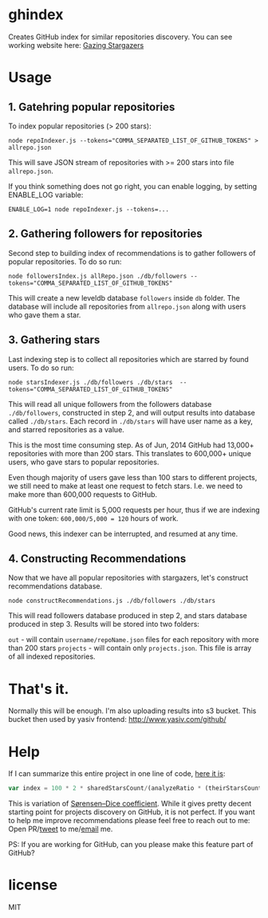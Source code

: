 # ghindex

Creates GitHub index for similar repositories discovery. You can see working
website here: [Gazing Stargazers](http://www.yasiv.com/github/)

# Usage

## 1. Gatehring popular repositories

To index popular repositories (> 200 stars):

```
node repoIndexer.js --tokens="COMMA_SEPARATED_LIST_OF_GITHUB_TOKENS" > allrepo.json
```

This will save JSON stream of repositories with >= 200 stars into file `allrepo.json`.

If you think something does not go right, you can enable logging, by setting ENABLE_LOG
variable:

```
ENABLE_LOG=1 node repoIndexer.js --tokens=...
```

## 2. Gathering followers for repositories

Second step to building index of recommendations is to gather followers of popular
repositories. To do so run:

```
node followersIndex.js allRepo.json ./db/followers --tokens="COMMA_SEPARATED_LIST_OF_GITHUB_TOKENS"
```

This will create a new leveldb database `followers` inside `db` folder. The database
will include all repositories from `allrepo.json` along with users who gave them a star.

## 3. Gathering stars

Last indexing step is to collect all repositories which are starred by found users.
To do so run:

```
node starsIndexer.js ./db/followers ./db/stars  --tokens="COMMA_SEPARATED_LIST_OF_GITHUB_TOKENS"
```

This will read all unique followers from the followers database `./db/followers`,
constructed in step 2, and will output results into database called `./db/stars`.
Each record in `./db/stars` will have user name as a key, and starred repositories
as a value.

This is the most time consuming step. As of Jun, 2014 GitHub had 13,000+ repositories
with more than 200 stars. This translates to 600,000+ unique users, who gave stars
to popular repositories.

Even though majority of users gave less than 100 stars to different projects, we
still need to make at least one request to fetch stars. I.e. we need to make more
than 600,000 requests to GitHub.

GitHub's current rate limit is 5,000 requests per hour, thus if we are indexing
with one token: `600,000/5,000 = 120` hours of work.

Good news, this indexer can be interrupted, and resumed at any time.

## 4. Constructing Recommendations

Now that we have all popular repositories with stargazers, let's construct 
recommendations database.

```
node constructRecommendations.js ./db/followers ./db/stars
```

This will read followers database produced in step 2, and stars database produced
in step 3. Results will be stored into two folders:

`out` - will contain `username/repoName.json` files for each repository with more than 200 stars
`projects` - will contain only `projects.json`. This file is array of all indexed repositories.

# That's it.

Normally this will be enough. I'm also uploading results into s3 bucket. This bucket
then used by yasiv frontend: http://www.yasiv.com/github/

# Help

If I can summarize this entire project in one line of code, [here it is](https://github.com/anvaka/ghindex/blob/03eba6e4b0f317f99f3b997fec62bf9f9b87e956/lib/findRelated.js#L31):

``` js
var index = 100 * 2 * sharedStarsCount/(analyzeRatio * (theirStarsCount + ourStarsCount));
```

This is variation of [Sørensen–Dice coefficient](http://en.wikipedia.org/wiki/S%C3%B8rensen%E2%80%93Dice_coefficient).
While it gives pretty decent starting point for projects discovery on GitHub,
it is not perfect. If you want to help me improve recommendations please feel free
to reach out to me: Open PR/[tweet](https://twitter.com/anvaka) to me/[email](mailto:anvaka@gmail.com) me.

PS: If you are working for GitHub, can you please make this feature part of GitHub?

# license

MIT

